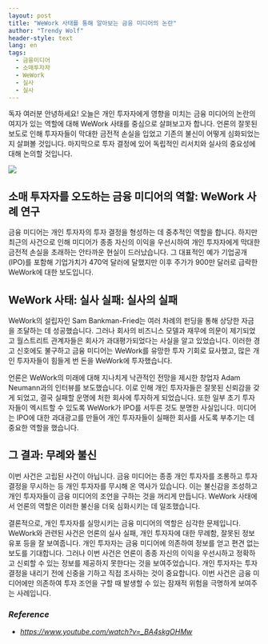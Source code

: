 ```yaml
---
layout: post
title: "WeWork 사태를 통해 알아보는 금융 미디어의 논란"
author: "Trendy Wolf"
header-style: text
lang: en
tags:
  - 금융미디어
  - 소매투자자
  - WeWork
  - 실사
  - 실사
---
```


독자 여러분 안녕하세요! 오늘은 개인 투자자에게 영향을 미치는 금융 미디어의 논란의 여지가 있는 역할에 대해 WeWork 사태를 중심으로 살펴보고자 합니다. 언론의 잘못된 보도로 인해 투자자들이 막대한 금전적 손실을 입었고 기존의 불신이 어떻게 심화되었는지 살펴볼 것입니다. 마지막으로 투자 결정에 있어 독립적인 리서치와 실사의 중요성에 대해 논의할 것입니다. 

<img
    src="https://i.ytimg.com/vi/_BA4skgOHMw/hqdefault.jpg"
/>






## 소매 투자자를 오도하는 금융 미디어의 역할: WeWork 사례 연구

금융 미디어는 개인 투자자의 투자 결정을 형성하는 데 중추적인 역할을 합니다. 하지만 최근의 사건으로 인해 미디어가 종종 자신의 이익을 우선시하여 개인 투자자에게 막대한 금전적 손실을 초래하는 안타까운 현실이 드러났습니다. 그 대표적인 예가 기업공개(IPO)를 포함해 기업가치가 470억 달러에 달했지만 이후 주가가 900만 달러로 급락한 WeWork에 대한 보도입니다. 



## WeWork 사태: 실사 실패: 실사의 실패

WeWork의 설립자인 Sam Bankman-Fried는 여러 차례의 펀딩을 통해 상당한 자금을 조달하는 데 성공했습니다. 그러나 회사의 비즈니스 모델과 재무에 의문이 제기되었고 월스트리트 관계자들은 회사가 과대평가되었다는 사실을 알고 있었습니다. 이러한 경고 신호에도 불구하고 금융 미디어는 WeWork를 유망한 투자 기회로 묘사했고, 많은 개인 투자자들이 힘들게 번 돈을 WeWork에 투자했습니다. 

언론은 WeWork의 미래에 대해 지나치게 낙관적인 전망을 제시한 창업자 Adam Neumann과의 인터뷰를 보도했습니다. 이로 인해 개인 투자자들은 잘못된 신뢰감을 갖게 되었고, 결국 실패할 운명에 처한 회사에 투자하게 되었습니다. 또한 일부 초기 투자자들이 엑시트할 수 있도록 WeWork가 IPO를 서두른 것도 분명한 사실입니다. 미디어는 IPO에 대한 과대광고를 만들어 개인 투자자들이 실패한 회사를 사도록 부추기는 데 중요한 역할을 했습니다. 



## 그 결과: 무례와 불신

이번 사건은 고립된 사건이 아닙니다. 금융 미디어는 종종 개인 투자자를 조롱하고 투자 결정을 무시하는 등 개인 투자자를 무시해 온 역사가 있습니다. 이는 불신감을 조성하고 개인 투자자들이 금융 미디어의 조언을 구하는 것을 꺼리게 만듭니다. WeWork 사태에서 언론의 역할은 이러한 불신을 더욱 심화시키는 데 일조했습니다.

결론적으로, 개인 투자자를 실망시키는 금융 미디어의 역할은 심각한 문제입니다. WeWork와 관련된 사건은 언론의 실사 실패, 개인 투자자에 대한 무례함, 잘못된 정보 유포 등을 잘 보여줍니다. 개인 투자자는 금융 미디어에 의존하여 정보를 얻고 편견 없는 보도를 기대합니다. 그러나 이번 사건은 언론이 종종 자신의 이익을 우선시하고 정확하고 신뢰할 수 있는 정보를 제공하지 못한다는 것을 보여주었습니다. 개인 투자자는 투자 결정을 내리기 전에 신중을 기하고 직접 조사하는 것이 중요합니다. 이번 사건은 금융 미디어에만 의존하여 투자 조언을 구할 때 발생할 수 있는 잠재적 위험을 극명하게 보여주는 사례입니다. 


### _Reference_
- _https://www.youtube.com/watch?v=_BA4skgOHMw_

